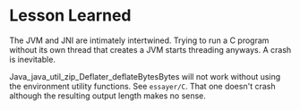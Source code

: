 # Lesson Learned

The JVM and JNI are intimately intertwined. Trying to run a C program without its own thread that creates a JVM starts threading anyways. A crash is inevitable.

Java_java_util_zip_Deflater_deflateBytesBytes will not work without using the environment utility functions. See ```essayer/C```. That one doesn't crash although the resulting output length makes no sense.

